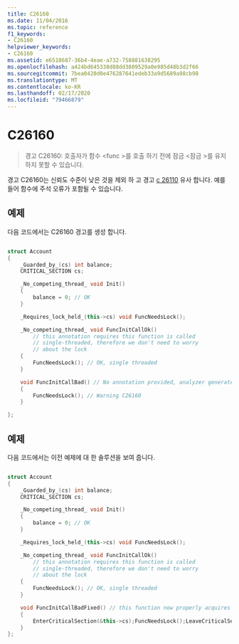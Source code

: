 ```yaml
---
title: C26160
ms.date: 11/04/2016
ms.topic: reference
f1_keywords:
- C26160
helpviewer_keywords:
- C26160
ms.assetid: e6518687-36b4-4eae-a732-758881638295
ms.openlocfilehash: a424bd645338d88dd3809529a0e985d48b3d2f66
ms.sourcegitcommit: 7bea0420d0e476287641edeb33a9d5689a98cb98
ms.translationtype: MT
ms.contentlocale: ko-KR
ms.lasthandoff: 02/17/2020
ms.locfileid: "79466879"
---
```

# <a name="c26160"></a>C26160

> 경고 C26160: 호출자가 함수 \<func >를 호출 하기 전에 잠금 \<잠금 >를 유지 하지 못할 수 있습니다.

경고 C26160는 신뢰도 수준이 낮은 것을 제외 하 고 경고 [c 26110](../code-quality/c26110.md) 유사 합니다. 예를 들어 함수에 주석 오류가 포함될 수 있습니다.

## <a name="example"></a>예제

다음 코드에서는 C26160 경고를 생성 합니다.

```cpp

struct Account
{
    _Guarded_by_(cs) int balance;
    CRITICAL_SECTION cs;

    _No_competing_thread_ void Init()
    {
        balance = 0; // OK
    }

    _Requires_lock_held_(this->cs) void FuncNeedsLock();

    _No_competing_thread_ void FuncInitCallOk()
        // this annotation requires this function is called
        // single-threaded, therefore we don't need to worry
        // about the lock
    {
        FuncNeedsLock(); // OK, single threaded
    }

    void FuncInitCallBad() // No annotation provided, analyzer generates warning
    {
        FuncNeedsLock(); // Warning C26160
    }

};
```

## <a name="example"></a>예제

다음 코드에서는 이전 예제에 대 한 솔루션을 보여 줍니다.

```cpp

struct Account
{
    _Guarded_by_(cs) int balance;
    CRITICAL_SECTION cs;

    _No_competing_thread_ void Init()
    {
        balance = 0; // OK
    }

    _Requires_lock_held_(this->cs) void FuncNeedsLock();

    _No_competing_thread_ void FuncInitCallOk()
        // this annotation requires this function is called
        // single-threaded, therefore we don't need to worry
        // about the lock
    {
        FuncNeedsLock(); // OK, single threaded
    }

    void FuncInitCallBadFixed() // this function now properly acquires (and releases) the lock
    {
        EnterCriticalSection(&this->cs);FuncNeedsLock();LeaveCriticalSection(&this->cs);
    }
};
```
